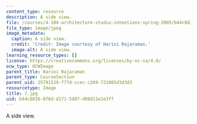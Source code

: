 ```yaml
---
content_type: resource
description: A side view.
file: /courses/4-104-architecture-studio-intentions-spring-2005/b44c88368f6dd1715d87d08d11e1e3ff_7.jpg
file_type: image/jpeg
image_metadata:
  caption: A side view.
  credit: 'Credit: Image courtesy of Harini Rajaraman.'
  image-alt: A side view.
learning_resource_types: []
license: https://creativecommons.org/licenses/by-nc-sa/4.0/
ocw_type: OCWImage
parent_title: Harini Rajaraman
parent_type: CourseSection
parent_uid: 25791529-f77d-ccec-c269-721085d3d3d3
resourcetype: Image
title: 7.jpg
uid: b44c8836-8f6d-d171-5d87-d08d11e1e3ff
---
```

A side view.